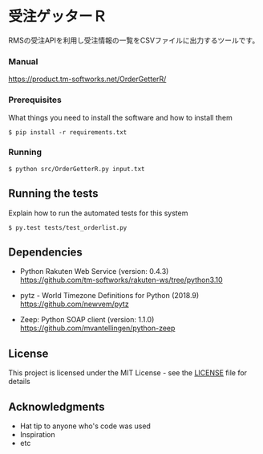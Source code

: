 # 受注ゲッターＲ

RMSの受注APIを利用し受注情報の一覧をCSVファイルに出力するツールです。

### Manual

https://product.tm-softworks.net/OrderGetterR/

### Prerequisites

What things you need to install the software and how to install them

```
$ pip install -r requirements.txt
```

### Running

```
$ python src/OrderGetterR.py input.txt
```

## Running the tests

Explain how to run the automated tests for this system

```
$ py.test tests/test_orderlist.py
```

## Dependencies

* Python Rakuten Web Service (version: 0.4.3)  
https://github.com/tm-softworks/rakuten-ws/tree/python3.10


* pytz - World Timezone Definitions for Python (2018.9)  
https://github.com/newvem/pytz

* Zeep: Python SOAP client (version: 1.1.0)  
https://github.com/mvantellingen/python-zeep

## License

This project is licensed under the MIT License - see the [LICENSE](LICENSE) file for details

## Acknowledgments

* Hat tip to anyone who's code was used
* Inspiration
* etc
